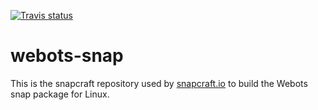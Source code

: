 [![Travis status](https://travis-ci.com/cyberbotics/webots-snap.svg?branch=master)](https://travis-ci.com/cyberbotics/webots-snap)

# webots-snap

This is the snapcraft repository used by [snapcraft.io](https://build.snapcraft.io) to build the Webots snap package for Linux.
